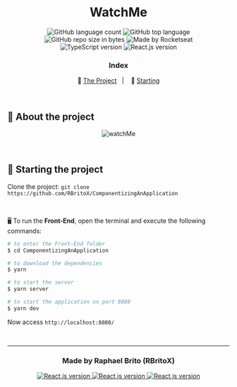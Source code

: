 <h1 align="center">
    WatchMe
</h1>

<p align="center">
  <img alt="GitHub language count" src="https://img.shields.io/github/languages/count/rbritox/ComponentizingAnApplication?color=yellow">

  <img alt="GitHub top language" src="https://img.shields.io/github/languages/top/rbritox/ComponentizingAnApplication?color=yellow">

  <img alt="GitHub repo size in bytes" src="https://img.shields.io/github/repo-size/rbritox/ComponentizingAnApplication?color=yellow">
  
  <img alt="Made by Rocketseat" src="https://img.shields.io/github/license/rbritox/ComponentizingAnApplication">

  <br>

  <img alt="TypeScript version" src="https://img.shields.io/badge/TypeScript-v4.1.3-007acc?style=flat&logoColor=007acc&logo=typescript">

  <img alt="React.js version" src="https://img.shields.io/badge/React.js-v17.0.1-60dafb?style=flat&logoColor=60dafb&logo=react">
</p>

<h3 align="center">
  Index
</h3>

<p align="center">
  📝 <a href="#-about-the-project">The Project</a>&nbsp;&nbsp;&nbsp;|&nbsp;&nbsp;&nbsp;
  🏁 <a href="#-starting-the-project">Starting</a>
</p>

<br>

## 📝 About the project

<div align="center">

![watchMe](https://user-images.githubusercontent.com/34657005/133931559-38565b7d-93c0-4b7e-afb1-e7603f20fd86.png)

</div>

<br>

## 🏁 Starting the project

Clone the project: `git clone https://github.com/RBritoX/ComponentizingAnApplication`

<br>

🖥 To run the **Front-End**, open the terminal and execute the following commands:

```zsh
# to enter the Front-End folder
$ cd ComponentizingAnApplication

# to download the dependencies
$ yarn

# to start the server
$ yarn server

# to start the application on port 8080
$ yarn dev
```

Now access `http://localhost:8080/`

<br>

---

<h3 align="center">
  Made by Raphael Brito (RBritoX)
</h3>

<p align="center">
  <a href="https://www.linkedin.com/in/raphaellbrito/">
    <img alt="React.js version" src="https://img.shields.io/badge/LinkedIn-raphaellbrito-0e76a8?style=flat&logoColor=white&logo=linkedin">
  </a>
  <a href="https://www.facebook.com/RaphaBrito">
    <img alt="React.js version" src="https://img.shields.io/badge/Facebook-RaphaBrito-1778F2?style=flat&logoColor=white&logo=facebook">
  </a>
  <a href="https://www.instagram.com/raphaellbrito/">
    <img alt="React.js version" src="https://img.shields.io/badge/Instagram-@raphaellbrito-833AB4?style=flat&logoColor=white&logo=instagram">
  </a>
</p>
